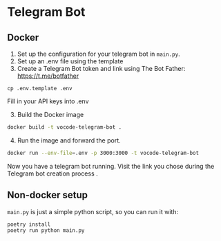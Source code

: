 # Telegram Bot

## Docker

1. Set up the configuration for your telegram bot in `main.py`.
2. Set up an .env file using the template
3. Create a Telegram Bot token and link using The Bot Father: https://t.me/botfather

```
cp .env.template .env
```

Fill in your API keys into .env

3. Build the Docker image

```bash
docker build -t vocode-telegram-bot .
```

4. Run the image and forward the port.

```bash
docker run --env-file=.env -p 3000:3000 -t vocode-telegram-bot
```

Now you have a telegram bot running. Visit the link you chose during the Telegram bot creation process
.
## Non-docker setup

`main.py` is just a simple python script, so you can run it with:

```
poetry install
poetry run python main.py
```
